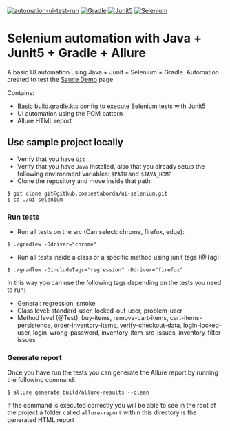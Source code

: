 [![automation-ui-test-run](https://github.com/eataborda/ui-selenium/actions/workflows/automation-ui-test-run.yml/badge.svg)](https://github.com/eataborda/ui-selenium/actions/workflows/automation-ui-test-run.yml)
[![Gradle](https://img.shields.io/badge/Gradle-8.9-blue)](https://gradle.org/releases/)
[![Junit5](https://img.shields.io/badge/Junit5-5.10.3-blue)](https://mvnrepository.com/artifact/org.junit.jupiter/junit-jupiter-engine)
[![Selenium](https://img.shields.io/badge/Selenium-4.24.0-blue)](https://mvnrepository.com/artifact/org.seleniumhq.selenium/selenium-java)

# Selenium automation with Java + Junit5 + Gradle + Allure 
A basic UI automation using Java + Junit + Selenium + Gradle. Automation
created to test the [Sauce Demo](https://www.saucedemo.com/) page

Contains:
- Basic build.gradle.kts config to execute Selenium tests with Junit5
- UI automation using the POM pattern
- Allure HTML report

## Use sample project locally
- Verify that you have `Git`
- Verify that you have `Java` installed, also that you already setup the following environment variables: `$PATH` and `$JAVA_HOME`
- Clone the repository and move inside that path:
```shellscript
$ git clone git@github.com:eataborda/ui-selenium.git
$ cd ./ui-selenium
```

### Run tests
- Run all tests on the src (Can select: chrome, firefox, edge):
```
$ ./gradlew -Ddriver="chrome"
```
- Run all tests inside a class or a specific method using junit tags (@Tag):
```
$ ./gradlew -DincludeTags="regression" -Ddriver="firefox"
```
In this way you can use the following tags depending on the tests you need to run:
- General: regression, smoke
- Class level: standard-user, locked-out-user, problem-user
- Method level (@Test): buy-items, remove-cart-items, cart-items-persistence, order-inventory-items, verify-checkout-data, login-locked-user,
login-wrong-password, inventory-item-src-issues, inventory-filter-issues

### Generate report
Once you have run the tests you can generate the Allure report by running the following command:
```
$ allure generate build/allure-results --clean
```
If the command is executed correctly you will be able to see in the root of the project a folder called `allure-report` within this directory
is the generated HTML report